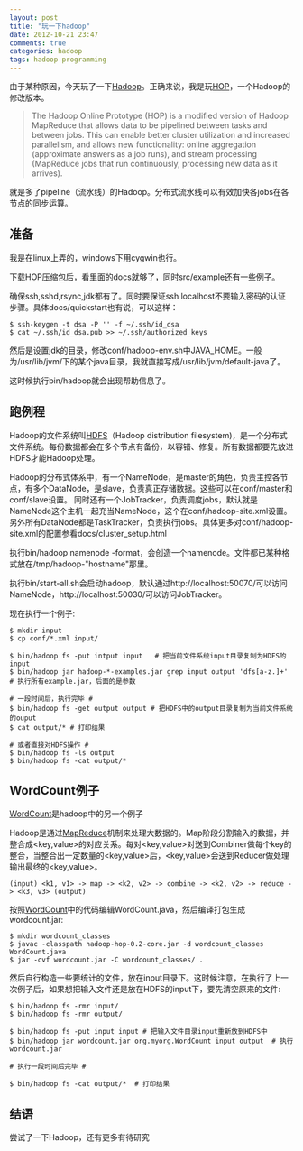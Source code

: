 ```yaml
---
layout: post
title: "玩一下hadoop"
date: 2012-10-21 23:47
comments: true
categories: hadoop
tags: hadoop programming
---
```


[HOP]: http://code.google.com/p/hop/ "HOP"
[Hadoop]: http://hadoop.apache.org/ "Hadoop"
[HDFS]: http://hadoop.apache.org/docs/stable/hdfs_design.html "HDFS"
[WordCount]:http://hadoop.apache.org/docs/stable/mapred_tutorial.html "WordCount"
[MapReduce]:http://wiki.apache.org/hadoop/HadoopMapReduce "MapReduce"

由于某种原因，今天玩了一下[Hadoop]。正确来说，我是玩[HOP]，一个Hadoop的修改版本。

> The Hadoop Online Prototype (HOP) is a modified version of Hadoop MapReduce that allows data to be pipelined between tasks and between jobs. This can enable better cluster utilization and increased parallelism, and allows new functionality: online aggregation (approximate answers as a job runs), and stream processing (MapReduce jobs that run continuously, processing new data as it arrives). 

就是多了pipeline（流水线）的Hadoop。分布式流水线可以有效加快各jobs在各节点的同步运算。

<!-- more -->

## 准备

我是在linux上弄的，windows下用cygwin也行。

下载HOP压缩包后，看里面的docs就够了，同时src/example还有一些例子。

确保ssh,sshd,rsync,jdk都有了。同时要保证ssh localhost不要输入密码的认证步骤。具体docs/quickstart也有说，可以这样：

    $ ssh-keygen -t dsa -P '' -f ~/.ssh/id_dsa
    $ cat ~/.ssh/id_dsa.pub >> ~/.ssh/authorized_keys

然后是设置jdk的目录，修改conf/hadoop-env.sh中JAVA\_HOME。一般为/usr/lib/jvm/下的某个java目录，我就直接写成/usr/lib/jvm/default-java了。

这时候执行bin/hadoop就会出现帮助信息了。

## 跑例程

Hadoop的文件系统叫[HDFS]（Hadoop distribution filesystem)，是一个分布式文件系统。每份数据都会在多个节点有备份，以容错、修复。所有数据都要先放进HDFS才能Hadoop处理。

Hadoop的分布式体系中，有一个NameNode，是master的角色，负责主控各节点，有多个DataNode，是slave，负责真正存储数据。这些可以在conf/master和conf/slave设置。
同时还有一个JobTracker，负责调度jobs，默认就是NameNode这个主机一起充当NameNode，这个在conf/hadoop-site.xml设置。另外所有DataNode都是TaskTracker，负责执行jobs。具体更多对conf/hadoop-site.xml的配置参看docs/cluster\_setup.html

执行bin/hadoop namenode -format，会创造一个namenode。文件都已某种格式放在/tmp/hadoop-"hostname"那里。

执行bin/start-all.sh会启动hadoop，默认通过http://localhost:50070/可以访问NameNode，http://localhost:50030/可以访问JobTracker。

现在执行一个例子:

    $ mkdir input
    $ cp conf/*.xml input/

    $ bin/hadoop fs -put intput input   # 把当前文件系统input目录复制为HDFS的input
    $ bin/hadoop jar hadoop-*-examples.jar grep input output 'dfs[a-z.]+'  # 执行所有example.jar，后面的是参数

    # 一段时间后，执行完毕 #
    $ bin/hadoop fs -get output output # 把HDFS中的output目录复制为当前文件系统的ouput
    $ cat output/* # 打印结果

    # 或者直接对HDFS操作 #
    $ bin/hadoop fs -ls output
    $ bin/hadoop fs -cat output/*

## WordCount例子

[WordCount]是hadoop中的另一个例子

Hadoop是通过[MapReduce]机制来处理大数据的。Map阶段分割输入的数据，并整合成\<key,value\>的对应关系。每对\<key,value\>对送到Combiner做每个key的整合，当整合出一定数量的\<key,value\>后，\<key,value\>会送到Reducer做处理输出最终的\<key,value\>。

    (input) <k1, v1> -> map -> <k2, v2> -> combine -> <k2, v2> -> reduce -> <k3, v3> (output) 

按照[WordCount]中的代码编辑WordCount.java，然后编译打包生成wordcount.jar:

    $ mkdir wordcount_classes
    $ javac -classpath hadoop-hop-0.2-core.jar -d wordcount_classes WordCount.java
    $ jar -cvf wordcount.jar -C wordcount_classes/ . 


然后自行构造一些要统计的文件，放在input目录下。这时候注意，在执行了上一次例子后，如果想把输入文件还是放在HDFS的input下，要先清空原来的文件:

    $ bin/hadoop fs -rmr input/
    $ bin/hadoop fs -rmr output/

    $ bin/hadoop fs -put input input # 把输入文件目录input重新放到HDFS中
    $ bin/hadoop jar wordcount.jar org.myorg.WordCount input output  # 执行wordcount.jar

    # 执行一段时间后完毕 #

    $ bin/hadoop fs -cat output/*  # 打印结果

## 结语

尝试了一下Hadoop，还有更多有待研究

